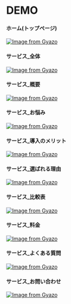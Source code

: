 # DEMO

#### ホーム(トップページ)

[![Image from Gyazo](https://i.gyazo.com/6ee940423896e4d6805b8bb18d1271d5.jpg)](https://gyazo.com/6ee940423896e4d6805b8bb18d1271d5)

#### サービス\_全体

[![Image from Gyazo](https://i.gyazo.com/849c6815c9af04fe3a476b164a11c061.gif)](https://gyazo.com/849c6815c9af04fe3a476b164a11c061)

#### サービス\_概要

[![Image from Gyazo](https://i.gyazo.com/01a98120a514c4ffd6a280fa59f25879.gif)](https://gyazo.com/01a98120a514c4ffd6a280fa59f25879)

#### サービス\_お悩み

[![Image from Gyazo](https://i.gyazo.com/4677c53b25dd1005e15a65de46139ddc.png)](https://gyazo.com/4677c53b25dd1005e15a65de46139ddc)

#### サービス\_導入のメリット

[![Image from Gyazo](https://i.gyazo.com/da6f0c1e293750939c4afa6fbc0db891.png)](https://gyazo.com/da6f0c1e293750939c4afa6fbc0db891)

#### サービス\_選ばれる理由

[![Image from Gyazo](https://i.gyazo.com/1925314a536a56e1f8b679a6e4bc0aef.png)](https://gyazo.com/1925314a536a56e1f8b679a6e4bc0aef)

#### サービス\_比較表

[![Image from Gyazo](https://i.gyazo.com/3ece16b3ef3d0c53b712639bb0d0fe9b.png)](https://gyazo.com/3ece16b3ef3d0c53b712639bb0d0fe9b)

#### サービス\_料金

[![Image from Gyazo](https://i.gyazo.com/3a10c9a63cb8ae27bdf9b63d40a638e4.png)](https://gyazo.com/3a10c9a63cb8ae27bdf9b63d40a638e4)

#### サービス\_よくある質問

[![Image from Gyazo](https://i.gyazo.com/13816299045ff84f7d2243f77fa3240a.gif)](https://gyazo.com/13816299045ff84f7d2243f77fa3240a)

#### サービス\_お問い合わせ

[![Image from Gyazo](https://i.gyazo.com/91ff46473ce290e062f6ce7b9996577f.jpg)](https://gyazo.com/91ff46473ce290e062f6ce7b9996577f)
